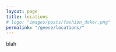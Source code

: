 ```yaml
---
layout: page
title: locations
# logo: "images/posts/fashion_doker.png"
permalink: "/geese/locations/"
--- 
```

blah